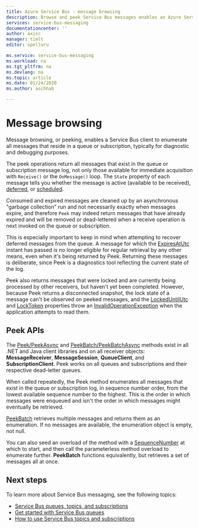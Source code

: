 ```yaml
---
title: Azure Service Bus - message browsing
description: Browse and peek Service Bus messages enables an Azure Service Bus client to enumerate all messages that reside in a queue or subscription.
services: service-bus-messaging
documentationcenter: ''
author: axisc
manager: timlt
editor: spelluru

ms.service: service-bus-messaging
ms.workload: na
ms.tgt_pltfrm: na
ms.devlang: na
ms.topic: article
ms.date: 01/24/2020
ms.author: aschhab

---
```


# Message browsing

Message browsing, or peeking, enables a Service Bus client to enumerate all messages that reside in a queue or subscription, typically for diagnostic and debugging purposes.

The peek operations return all messages that exist in the queue or subscription message log, not only those available for immediate acquisition with `Receive()` or the `OnMessage()` loop. The `State` property of each message tells you whether the message is active (available to be received), [deferred](message-deferral.md), or [scheduled](message-sequencing.md).

Consumed and expired messages are cleaned up by an asynchronous "garbage collection" run and not necessarily exactly when messages expire, and therefore `Peek` may indeed return messages that have already expired and will be removed or dead-lettered when a receive operation is next invoked on the queue or subscription.

This is especially important to keep in mind when attempting to recover deferred messages from the queue. A message for which the [ExpiresAtUtc](/dotnet/api/microsoft.azure.servicebus.message.expiresatutc#Microsoft_Azure_ServiceBus_Message_ExpiresAtUtc) instant has passed is no longer eligible for regular retrieval by any other means, even when it's being returned by Peek. Returning these messages is deliberate, since Peek is a diagnostics tool reflecting the current state of the log.

Peek also returns messages that were locked and are currently being processed by other receivers, but haven't yet been completed. However, because Peek returns a disconnected snapshot, the lock state of a message can't be observed on peeked messages, and the [LockedUntilUtc](/dotnet/api/microsoft.azure.servicebus.message.systempropertiescollection.lockeduntilutc) and [LockToken](/dotnet/api/microsoft.azure.servicebus.message.systempropertiescollection.locktoken#Microsoft_Azure_ServiceBus_Message_SystemPropertiesCollection_LockToken) properties throw an [InvalidOperationException](/dotnet/api/system.invalidoperationexception) when the application attempts to read them.

## Peek APIs

The [Peek/PeekAsync](/dotnet/api/microsoft.azure.servicebus.core.messagereceiver.peekasync#Microsoft_Azure_ServiceBus_Core_MessageReceiver_PeekAsync) and [PeekBatch/PeekBatchAsync](/dotnet/api/microsoft.servicebus.messaging.queueclient.peekbatchasync#Microsoft_ServiceBus_Messaging_QueueClient_PeekBatchAsync_System_Int64_System_Int32_) methods exist in all .NET and Java client libraries and on all receiver objects: **MessageReceiver**, **MessageSession**, **QueueClient**, and **SubscriptionClient**. Peek works on all queues and subscriptions and their respective dead-letter queues.

When called repeatedly, the Peek method enumerates all messages that exist in the queue or subscription log, in sequence number order, from the lowest available sequence number to the highest. This is the order in which messages were enqueued and isn't the order in which messages might eventually be retrieved.

[PeekBatch](/dotnet/api/microsoft.servicebus.messaging.queueclient.peekbatch#Microsoft_ServiceBus_Messaging_QueueClient_PeekBatch_System_Int32_) retrieves multiple messages and returns them as an enumeration. If no messages are available, the enumeration object is empty, not null.

You can also seed an overload of the method with a [SequenceNumber](/dotnet/api/microsoft.azure.servicebus.message.systempropertiescollection.sequencenumber#Microsoft_Azure_ServiceBus_Message_SystemPropertiesCollection_SequenceNumber) at which to start, and then call the parameterless method overload to enumerate further. **PeekBatch** functions equivalently, but retrieves a set of messages all at once.

## Next steps

To learn more about Service Bus messaging, see the following topics:

* [Service Bus queues, topics, and subscriptions](service-bus-queues-topics-subscriptions.md)
* [Get started with Service Bus queues](service-bus-dotnet-get-started-with-queues.md)
* [How to use Service Bus topics and subscriptions](service-bus-dotnet-how-to-use-topics-subscriptions.md)
